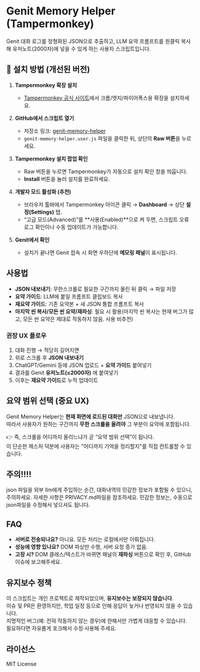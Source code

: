 # Genit Memory Helper (Tampermonkey)

Genit 대화 로그를 정형화된 JSON으로 추출하고, LLM 요약 프롬프트를 원클릭 복사해 유저노트(2000자)에 넣을 수 있게 하는 사용자 스크립트입니다.

## 🔧 설치 방법 (개선된 버전)

1. **Tampermonkey 확장 설치**

   * [Tampermonkey 공식 사이트](https://www.tampermonkey.net/)에서 크롬/엣지/파이어폭스용 확장을 설치하세요.

2. **GitHub에서 스크립트 열기**

   * 저장소 링크: [genit-memory-helper](https://github.com/devforai-creator/genit-memory-helper)
   * `genit-memory-helper.user.js` 파일을 클릭한 뒤, 상단의 **Raw 버튼**을 누르세요.

3. **Tampermonkey 설치 팝업 확인**

   * Raw 버튼을 누르면 Tampermonkey가 자동으로 설치 확인 창을 띄웁니다.
   * **Install** 버튼을 눌러 설치를 완료하세요.

4. **개발자 모드 활성화 (추천)**

   * 브라우저 툴바에서 Tampermonkey 아이콘 클릭 → **Dashboard** → 상단 **설정(Settings)** 탭.
   * “고급 모드(Advanced)”를 \*\*사용(Enabled)\*\*으로 켜 두면, 스크립트 오류 로그 확인이나 수동 업데이트가 가능합니다.

5. **Genit에서 확인**

   * 설치가 끝나면 Genit 접속 시 화면 우하단에 **메모링 패널**이 표시됩니다.


## 사용법
- **JSON 내보내기**: 무한스크롤로 필요한 구간까지 올린 뒤 클릭 → 파일 저장
- **요약 가이드**: LLM에 붙일 프롬프트 클립보드 복사
- **재요약 가이드**: 기존 요약본 + 새 JSON 통합 프롬프트 복사
- **마지막 씬 복사/모든 씬 요약/재파싱**: 필요 시 활용(마지막 씬 복사는 현재 버그가 많고, 모든 씬 요약은 제대로 작동하지 않음. 사용 비추천)

### 권장 UX 플로우
1. 대화 진행 → 적당히 길어지면  
2. 위로 스크롤 후 **JSON 내보내기**  
3. ChatGPT/Gemini 등에 JSON 업로드 + **요약 가이드** 붙여넣기  
4. 결과를 Genit **유저노트(≤2000자)** 에 붙여넣기  
5. 이후는 **재요약 가이드**로 누적 업데이트

## 요약 범위 선택 (중요 UX)
Genit Memory Helper는 **현재 화면에 로드된 대화만** JSON으로 내보냅니다.  
따라서 사용자가 원하는 구간까지 **무한 스크롤을 올려야** 그 부분이 요약에 포함됩니다.  

👉 즉, 스크롤을 어디까지 올리느냐가 곧 “요약 범위 선택”이 됩니다.  
이 단순한 제스처 덕분에 사용자는 "어디까지 기억을 정리할지"를 직접 컨트롤할 수 있습니다.

## 주의!!!!
json 파일을 외부 llm에게 주입하는 순간, 대화내역의 민감한 정보가 포함될 수 있으니, 주의하세요. 자세한 사항은 PRIVACY.md파일을 참조하세요. 민감한 정보는, 수동으로 json파일을 수정해서 넣으셔도 됩니다. 

## FAQ
- **서버로 전송되나요?** 아니요. 모든 처리는 로컬에서만 이뤄집니다.
- **성능에 영향 있나요?** DOM 파싱만 수행, 서버 요청 증가 없음.
- **고장 시?** DOM 클래스/텍스트가 바뀌면 패널의 **재파싱** 버튼으로 확인 후, GitHub 이슈에 보고해주세요.

## 유지보수 정책
이 스크립트는 개인 프로젝트로 제작되었으며, **유지보수는 보장되지 않습니다**.  
이슈 및 PR은 환영하지만, 학업 일정 등으로 인해 응답이 늦거나 반영되지 않을 수 있습니다.  
치명적인 버그(예: 전혀 작동하지 않는 경우)에 한해서만 가볍게 대응할 수 있습니다.  
필요하다면 자유롭게 포크해서 수정·사용해 주세요.

## 라이선스
MIT License
